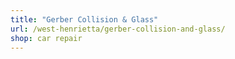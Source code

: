 ```yaml
---
title: "Gerber Collision & Glass"
url: /west-henrietta/gerber-collision-and-glass/
shop: car repair
---
```

